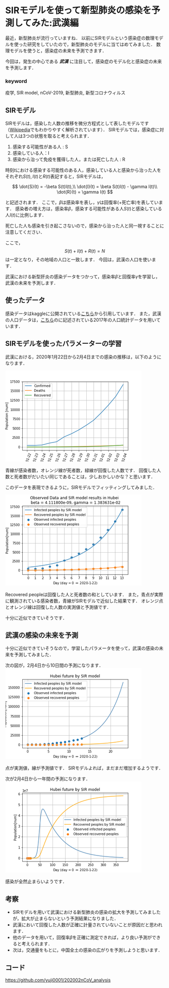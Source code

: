 SIRモデルを使って新型肺炎の感染を予測してみた:武漢編
===

最近，新型肺炎が流行っていますね．
以前にSIRモデルという感染症の数理モデルを使った研究をしていたので，新型肺炎のモデルに当てはめてみました．
数理モデルを使うと，感染症の未来を予測できます．

今回は，発生の中心である ***武漢*** に注目して，感染症のモデル化と感染症の未来を予測します．


### keyword
疫学, SIR model, nCoV-2019, 新型肺炎, 新型コロナウィルス

## SIRモデル
SIRモデルは，感染した人数の推移を微分方程式として表したモデルです（[Wikipedia](https://ja.wikipedia.org/wiki/SIRモデル)でもわかりやすく解析されています）． 
SIRモデルでは，感染症に対して人は3つの状態を取ると考えられます．

1. 感染する可能性がある人 : S
2. 感染している人：I
3. 感染から治って免疫を獲得した人，または死亡した人 : R

時刻$t$における感染する可能性のある人，感染している人と感染から治った人をそれぞれ$S(t), I(t)$と$R(t)$表記すると，SIRモデルは，

$$
\dot{S}(t) = -\beta S(t)I(t),\\
\dot{I}(t) = \beta S(t)I(t) - \gamma I(t)\\
\dot{R}(t) = \gamma I(t)
$$

と記述されます．
ここで，$\beta$は感染率を表し，$\gamma$は回復率(+死亡率)を表しています．
感染者の増え方は，感染率$\beta$，感染する可能性がある人$S(t)$と感染している人$I(t)$に比例します．

死亡した人も感染を引き起こさないので，感染から治った人と同一視することに注意してください．

ここで， 
$$
S(t) + I(t) + R(t) = N
$$
は一定となり，その地域の人口と一致します．
今回は，武漢の人口を使います．

武漢における新型肝炎の感染データをつかって，感染率$\beta$と回復率$\gamma$を学習し，武漢の未来を予測します．
## 使ったデータ

感染データはkaggleに公開されている[こちら](https://www.kaggle.com/sudalairajkumar/novel-corona-virus-2019-dataset/data)から引用しています．
また，武漢の人口データは，[こちら](https://en.wikipedia.org/wiki/List_of_Chinese_administrative_divisions_by_population)のに記述されている2017年の人口統計データを用いています．

## SIRモデルを使ったパラメーターの学習

武漢における，2020年1月22日から2月4日までの感染の推移は，以下のようになります．

![img1](../sample_img/Hubei_time_dose.png)


青線が感染者数，オレンジ線が死者数，緑線が回復した人数です．
回復した人数と死者数がだいたい同じであることは，少しおかしいかな？と思います．


このデータを表現できるように，SIRモデルでフィッティングしてみました．

![img2](../sample_img/SIR_model_Hubei.png)

Recovered peopleは回復した人と死者数の和としています．
また，青点が実際に観測されている感染者数，青線がSIRモデルで近似した結果です．
オレンジ点とオレンジ線は回復した人数の実測値と予測値です．

十分に近似できていそうです．


## 武漢の感染の未来を予測

十分に近似できていそうなので，学習したパラメータを使って，武漢の感染の未来を予測してみました．

次の図が，2月4日から10日間の予測になります．
![img3](../sample_img/Hubei_10days_future.png)

点が実測値，線が予測値です．
SIRモデルよれば，まだまだ増加するようです．

次が2月4日から一年間の予測になります．
![img4](../sample_img/Hubei_365days_future.png)

感染が全然止まらいようです．

## 考察

- SIRモデルを用いて武漢における新型肺炎の感染の拡大を予測してみましたが，拡大が止まらないという予測結果になりました．
- 武漢において回復した人数が正確に計量されていないことが原因だと思われます．
- 他のデータを用いて，回復率$\beta$を正確に測定できれば，より良い予測ができると考えられます．
- 次は，交通量をもとに，中国全土の感染の広がりを予測しようと思います．

## コード

https://github.com/yuji0001/202002nCoV_analysis